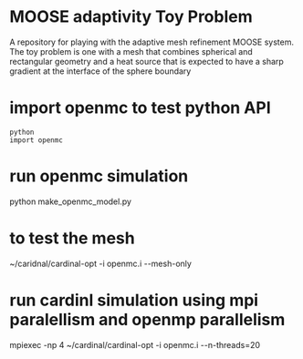 # MOOSE adaptivity Toy Problem
A repository for playing with the adaptive mesh refinement MOOSE system. The toy problem is one with a mesh that combines spherical and rectangular geometry and a heat source that is expected to have a sharp gradient at the interface of the sphere boundary

# import openmc to test python API
`python`  
`import openmc`

# run openmc simulation
python make_openmc_model.py

# to test the mesh
~/caridnal/cardinal-opt -i openmc.i --mesh-only

# run cardinl simulation using mpi paralellism and openmp parallelism
mpiexec -np 4 ~/cardinal/cardinal-opt -i openmc.i --n-threads=20